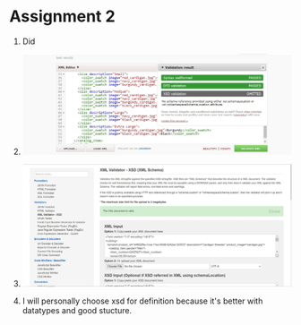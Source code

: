 # Assignment 2

1. Did

2. ![image info](assignmentxml2.JPG)

3. ![image info](assignmentxml1.JPG)

4. I will personally choose xsd for definition because it's better with datatypes and good stucture.